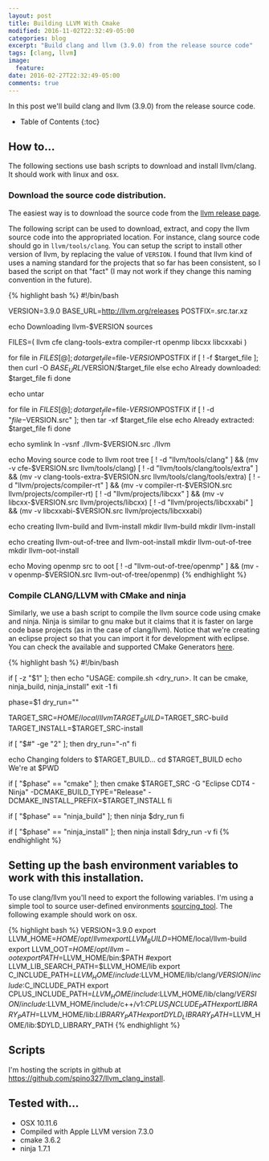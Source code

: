 ```yaml
---
layout: post
title: Building LLVM With Cmake
modified: 2016-11-02T22:32:49-05:00
categories: blog
excerpt: "Build clang and llvm (3.9.0) from the release source code"
tags: [clang, llvm]
image:
  feature:
date: 2016-02-27T22:32:49-05:00
comments: true
---
```


In this post we'll build clang and llvm (3.9.0) from the release source code. 

* Table of Contents
{:toc}

## How to...

The following sections use bash scripts to download and install llvm/clang. It should work with linux and osx.

### Download the source code distribution.

The easiest way is to download the source code from the <a target="null" href="http://llvm.org/releases/download.html#3.9.0">llvm release page</a>.

The following script can be used to download, extract, and copy the llvm source code into the appropriated location. For instance, clang source code should go in `llvm/tools/clang`. You can setup the script to install other version of llvm, by replacing the value of `VERSION`. I found that llvm kind of uses a naming standard for the projects that so far has been consistent, so I based the script on that "fact" (I may not work if they change this naming convention in the future). 


{% highlight bash %}
#!/bin/bash

VERSION=3.9.0
BASE_URL=http://llvm.org/releases
POSTFIX=.src.tar.xz

echo Downloading llvm-$VERSION sources

FILES=(
llvm
cfe
clang-tools-extra
compiler-rt
openmp
libcxx
libcxxabi
)

for file in ${FILES[@]}; do
    target_file=$file-$VERSION$POSTFIX
    if [ ! -f $target_file ]; then
        curl -O $BASE_URL/$VERSION/$target_file
    else
        echo Already downloaded: $target_file
    fi
done

echo untar

for file in ${FILES[@]}; do
    target_file=$file-$VERSION$POSTFIX
    if [ ! -d "$file-$VERSION.src" ]; then
        tar -xf $target_file
    else
        echo Already extracted: $target_file
    fi
done

echo symlink
ln -vsnf ./llvm-$VERSION.src ./llvm 

echo Moving source code to llvm root tree
[ ! -d "llvm/tools/clang" ] && (mv -v cfe-$VERSION.src llvm/tools/clang)
[ ! -d "llvm/tools/clang/tools/extra" ] && (mv -v clang-tools-extra-$VERSION.src llvm/tools/clang/tools/extra)
[ ! -d "llvm/projects/compiler-rt" ] && (mv -v compiler-rt-$VERSION.src llvm/projects/compiler-rt)
[ ! -d "llvm/projects/libcxx" ] && (mv -v libcxx-$VERSION.src llvm/projects/libcxx)
[ ! -d "llvm/projects/libcxxabi" ] && (mv -v libcxxabi-$VERSION.src llvm/projects/libcxxabi)

echo creating llvm-build and llvm-install
mkdir llvm-build
mkdir llvm-install

echo creating llvm-out-of-tree and llvm-oot-install
mkdir llvm-out-of-tree
mkdir llvm-oot-install

echo Moving openmp src to oot
[ ! -d "llvm-out-of-tree/openmp" ] && (mv -v openmp-$VERSION.src llvm-out-of-tree/openmp)
{% endhighlight %}

### Compile CLANG/LLVM with CMake and ninja

Similarly, we use a bash script to compile the llvm source code using cmake and ninja. Ninja is similar to gnu make but it claims that it is faster on large code base projects (as in the case of clang/llvm). Notice that we're creating an eclipse project so that you can import it for development with eclipse. You can check the available and supported CMake Generators <a target="null" href="https://cmake.org/cmake/help/v3.6/manual/cmake-generators.7.html">here</a>.

{% highlight bash %}
#!/bin/bash

if [ -z "$1" ]; then
    echo "USAGE: compile.sh <phase> <dry_run>. It can be cmake, ninja_build, ninja_install"
    exit -1
fi

phase=$1
dry_run=""

TARGET_SRC=${HOME}/local/llvm
TARGET_BUILD=$TARGET_SRC-build
TARGET_INSTALL=$TARGET_SRC-install

if [ "$#" -ge "2" ]; then
    dry_run="-n"
fi

echo Changing folders to $TARGET_BUILD...
cd $TARGET_BUILD
echo We\'re at $PWD

if [ "$phase" == "cmake" ]; then
	cmake $TARGET_SRC -G "Eclipse CDT4 - Ninja" -DCMAKE_BUILD_TYPE="Release" -DCMAKE_INSTALL_PREFIX=$TARGET_INSTALL
fi

if [ "$phase" == "ninja_build" ]; then
	ninja $dry_run
fi

if [ "$phase" == "ninja_install" ]; then
	ninja install $dry_run -v
fi
{% endhighlight %}

## Setting up the bash environment variables to work with this installation.

To use clang/llvm you'll need to export the following variables. I'm using a simple tool to source user-defined environments <a target="null" href="https://github.com/spino327/sourcing_tool">sourcing_tool</a>. The following example should work on osx.

{% highlight bash %}
VERSION=3.9.0
export LLVM_HOME=$HOME/opt/llvm
export LLVM_BUILD=$HOME/local/llvm-build
export LLVM_OOT=$HOME/opt/llvm-oot
export PATH=$LLVM_HOME/bin:$PATH
#export LLVM_LIB_SEARCH_PATH=$LLVM_HOME/lib
export C_INCLUDE_PATH=$LLVM_HOME/include:$LLVM_HOME/lib/clang/$VERSION/include:$C_INCLUDE_PATH
export CPLUS_INCLUDE_PATH=$LLVM_HOME/include:$LLVM_HOME/lib/clang/$VERSION/include:$LLVM_HOME/include/c++/v1:$CPLUS_INCLUDE_PATH
export LIBRARY_PATH=$LLVM_HOME/lib:$LIBRARY_PATH
export DYLD_LIBRARY_PATH=$LLVM_HOME/lib:$DYLD_LIBRARY_PATH
{% endhighlight %}

## Scripts

I'm hosting the scripts in github at <a target="null" href="https://github.com/spino327/llvm_clang_install">https://github.com/spino327/llvm_clang_install</a>.

## Tested with...

* OSX 10.11.6
* Compiled with Apple LLVM version 7.3.0
* cmake 3.6.2
* ninja 1.7.1
